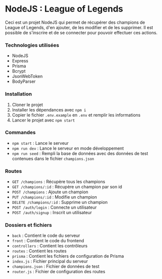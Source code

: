 # NodeJS : League of Legends

Ceci est un projet NodeJS qui permet de récupérer des champions de League of Legends, d'en ajouter, de les modifier et de les supprimer.
Il est possible de s'inscrire et de se connecter pour pouvoir effectuer ces actions.

### Technologies utilisées
- NodeJS
- Express
- Prisma
- Bcrypt
- JsonWebToken
- BodyParser

### Installation
1. Cloner le projet
2. Installer les dépendances avec `npm i`
3. Copier le fichier `.env.example` en `.env` et remplir les informations
4. Lancer le projet avec `npm start`

### Commandes
- `npm start` : Lance le serveur
- `npm run dev` : Lance le serveur en mode développement
- `npm run seed` : Rempli la base de données avec des données de test contenues dans le fichier `champions.json`

### Routes
- `GET /champions` : Récupère tous les champions
- `GET /champions/:id` : Récupère un champion par son id
- `POST /champions` : Ajoute un champion
- `PUT /champions/:id` : Modifie un champion
- `DELETE /champions/:id` : Supprime un champion
- `POST /auth/login` : Connecte un utilisateur
- `POST /auth/signup` : Inscrit un utilisateur

### Dossiers et fichiers
- `back` : Contient le code du serveur
- `front` : Contient le code du frontend
- `controllers` : Contient les contrôleurs
- `routes` : Contient les routes
- `prisma` : Contient les fichiers de configuration de Prisma
- `index.js` : Fichier principal du serveur
- `champions.json` : Fichier de données de test
- `router.js` : Fichier de configuration des routes